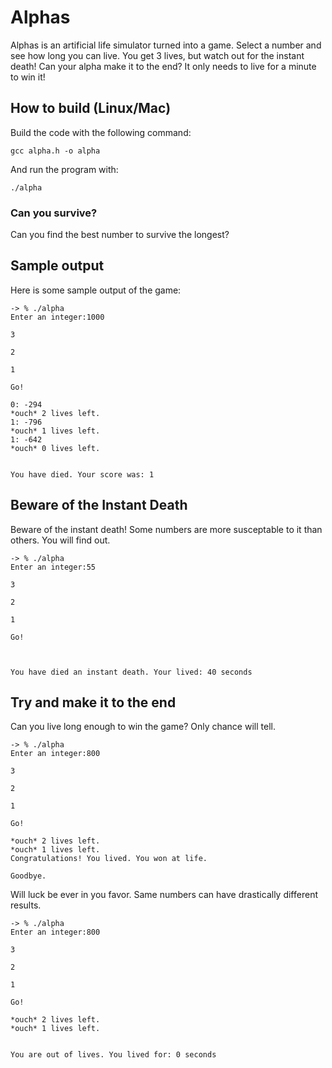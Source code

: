 <!-- @format -->

# Alphas

Alphas is an artificial life simulator turned into a game. Select a number and see how long you can live. You get 3 lives, but watch out for the instant death! Can your alpha make it to the end? It only needs to live for a minute to win it!

## How to build (Linux/Mac)

Build the code with the following command:

```
gcc alpha.h -o alpha
```

And run the program with:

```
./alpha
```

### Can you survive?

Can you find the best number to survive the longest?

## Sample output

Here is some sample output of the game:

```
-> % ./alpha
Enter an integer:1000

3

2

1

Go!

0: -294
*ouch* 2 lives left.
1: -796
*ouch* 1 lives left.
1: -642
*ouch* 0 lives left.


You have died. Your score was: 1
```

## Beware of the Instant Death

Beware of the instant death! Some numbers are more susceptable to it than others. You will find out.

```
-> % ./alpha
Enter an integer:55

3

2

1

Go!



You have died an instant death. Your lived: 40 seconds
```

## Try and make it to the end

Can you live long enough to win the game? Only chance will tell.

```
-> % ./alpha
Enter an integer:800

3

2

1

Go!

*ouch* 2 lives left.
*ouch* 1 lives left.
Congratulations! You lived. You won at life.

Goodbye.
```

Will luck be ever in you favor. Same numbers can have drastically different results.

```
-> % ./alpha
Enter an integer:800

3

2

1

Go!

*ouch* 2 lives left.
*ouch* 1 lives left.


You are out of lives. You lived for: 0 seconds
```
